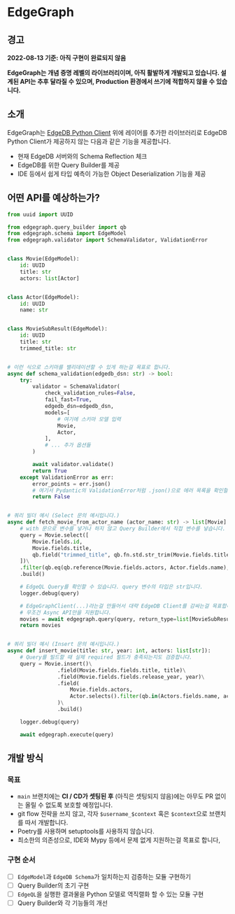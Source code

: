 # EdgeGraph

## 경고

**2022-08-13 기준: 아직 구현이 완료되지 않음**

**EdgeGraph는 개념 증명 레벨의 라이브러리이며, 아직 활발하게 개발되고 있습니다. 설계된 API는 추후 달라질 수 있으며, Production 환경에서 쓰기에 적합하지 않을 수 있습니다.**

## 소개

EdgeGraph는 [EdgeDB Python Client](https://github.com/edgedb/edgedb-python) 위에 레이어를 추가한 라이브러리로 EdgeDB Python Client가 제공하지 않는 다음과 같은 기능을 제공합니다.

 - 현재 EdgeDB 서버와의 Schema Reflection 체크
 - EdgeDB를 위한 Query Builder를 제공
 - IDE 등에서 쉽게 타입 예측이 가능한 Object Deserialization 기능을 제공

## 어떤 API를 예상하는가?

```python
from uuid import UUID

from edgegraph.query_builder import qb
from edgegraph.schema import EdgeModel
from edgegraph.validator import SchemaValidator, ValidationError


class Movie(EdgeModel):
    id: UUID
    title: str
    actors: list[Actor]


class Actor(EdgeModel):
    id: UUID
    name: str


class MovieSubResult(EdgeModel):
    id: UUID
    title: str
    trimmed_title: str


# 이런 식으로 스키마를 밸리데이션할 수 있게 하는걸 목표로 합니다.
async def schema_validation(edgedb_dsn: str) -> bool:
    try:
        validator = SchemaValidator(
            check_validation_rules=False,
            fail_fast=True,
            edgedb_dsn=edgedb_dsn,
            models=[
                # 여기에 스키마 모델 입력
                Movie,
                Actor,
            ],
            # ... 추가 옵션들
        )

        await validator.validate()
        return True
    except ValidationError as err:
        error_points = err.json()
        # 여기서 Pydantic의 ValidationError처럼 .json()으로 에러 목록을 확인할 수 있게 해줍니다.
        return False


# 쿼리 빌더 예시 (Select 문의 예시입니다.)
async def fetch_movie_from_actor_name (actor_name: str) -> list[Movie]:
    # with 문으로 변수를 넣거나 하지 않고 Query Builder에서 직접 변수를 넣습니다.
    query = Movie.select([
        Movie.fields.id,
        Movie.fields.title,
        qb.field("trimmed_title", qb.fn.std.str_trim(Movie.fields.title)),
    ])\
    .filter(qb.eq(qb.reference(Movie.fields.actors, Actor.fields.name), actor_name))\
    .build()

    # EdgeQL Query를 확인할 수 있습니다. query 변수의 타입은 str입니다.
    logger.debug(query)

    # EdgeGraphClient(...)라는걸 만들어서 대략 EdgeDB Client를 감싸는걸 목표합니다.
    # 무조건 Async API만을 지원합니다.
    movies = await edgegraph.query(query, return_type=list[MovieSubResult])
    return movies


# 쿼리 빌더 예시 (Insert 문의 예시입니다.)
async def insert_movie(title: str, year: int, actors: list[str]):
    # Query를 빌드할 때 실제 required 필드가 충족되는지도 검증합니다.
    query = Movie.insert()\
                .field(Movie.fields.fields.title, title)\
                .field(Movie.fields.fields.release_year, year)\
                .field(
                    Movie.fields.actors,
                    Actor.selects().filter(qb.in(Actors.fields.name, actors)),
                )\
                .build()

    logger.debug(query)

    await edgegraph.execute(query)
```

## 개발 방식

### 목표

 - `main` 브랜치에는 **CI / CD가 셋팅된 후** (아직은 셋팅되지 않음)에는 아무도 PR 없이는 올릴 수 없도록 보호할 예정입니다.
 - git flow 전략을 쓰지 않고, 각자 `$username_$context` 혹은 `$context`으로 브랜치를 따서 개발합니다.
 - Poetry를 사용하며 setuptools를 사용하지 않습니다.
 - 최소한의 의존성으로, IDE와 Mypy 등에서 문제 없게 지원하는걸 목표로 합니다,

### 구현 순서

 - [ ] `EdgeModel`과 `EdgeDB Schema`가 일치하는지 검증하는 모듈 구현하기
 - [ ] Query Builder의 초기 구현
 - [ ] `EdgeQL`을 실행한 결과물을 Python 모델로 역직렬화 할 수 있는 모듈 구현
 - [ ] Query Builder와 각 기능들의 개선
